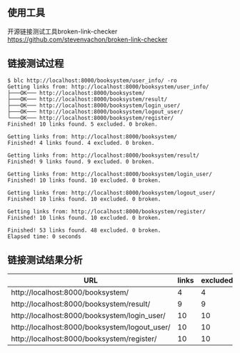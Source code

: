 ## 使用工具
开源链接测试工具broken-link-checker
https://github.com/stevenvachon/broken-link-checker

## 链接测试过程
```shell
$ blc http://localhost:8000/booksystem/user_info/ -ro
Getting links from: http://localhost:8000/booksystem/user_info/
├───OK─── http://localhost:8000/booksystem/
├───OK─── http://localhost:8000/booksystem/result/
├───OK─── http://localhost:8000/booksystem/login_user/
├───OK─── http://localhost:8000/booksystem/logout_user/
└───OK─── http://localhost:8000/booksystem/register/
Finished! 10 links found. 5 excluded. 0 broken.

Getting links from: http://localhost:8000/booksystem/
Finished! 4 links found. 4 excluded. 0 broken.

Getting links from: http://localhost:8000/booksystem/result/
Finished! 9 links found. 9 excluded. 0 broken.

Getting links from: http://localhost:8000/booksystem/login_user/
Finished! 10 links found. 10 excluded. 0 broken.

Getting links from: http://localhost:8000/booksystem/logout_user/
Finished! 10 links found. 10 excluded. 0 broken.

Getting links from: http://localhost:8000/booksystem/register/
Finished! 10 links found. 10 excluded. 0 broken.

Finished! 53 links found. 48 excluded. 0 broken.
Elapsed time: 0 seconds
```

## 链接测试结果分析
|URL|links|excluded|broken|result|
|---|-----|--------|------|------|
|http://localhost:8000/booksystem/|4|4|0|OK|
|http://localhost:8000/booksystem/result/|9|9|0|OK|
|http://localhost:8000/booksystem/login_user/|10|10|0|OK|
|http://localhost:8000/booksystem/logout_user/|10|10|0|OK|
|http://localhost:8000/booksystem/register/|10|10|0|OK|
